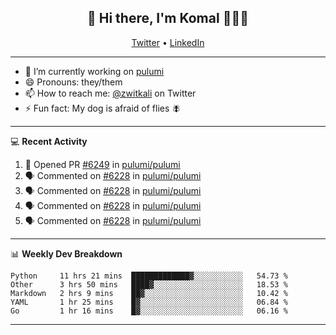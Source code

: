 <h2 align="center"> 👋 Hi there, I'm Komal 🧑🏾‍💻 </h2>
<p align="center">
    <a href="https://twitter.com/zwitkali">Twitter</a> •
    <a href="https://www.linkedin.com/in/komal-ali/">LinkedIn</a>
</p>

--------

- 🔭 I’m currently working on [pulumi](https://github.com/pulumi/pulumi)
- 😄 Pronouns: they/them
- 📫 How to reach me: [@zwitkali](https://twitter.com/zwitkali) on Twitter
- ⚡ Fun fact: My dog is afraid of flies 🪰

--------
💻 **Recent Activity**

<!--START_SECTION:activity-->
1. 💪 Opened PR [#6249](https://github.com/pulumi/pulumi/pull/6249) in [pulumi/pulumi](https://github.com/pulumi/pulumi)
2. 🗣 Commented on [#6228](https://github.com/pulumi/pulumi/issues/6228) in [pulumi/pulumi](https://github.com/pulumi/pulumi)
3. 🗣 Commented on [#6228](https://github.com/pulumi/pulumi/issues/6228) in [pulumi/pulumi](https://github.com/pulumi/pulumi)
4. 🗣 Commented on [#6228](https://github.com/pulumi/pulumi/issues/6228) in [pulumi/pulumi](https://github.com/pulumi/pulumi)
5. 🗣 Commented on [#6228](https://github.com/pulumi/pulumi/issues/6228) in [pulumi/pulumi](https://github.com/pulumi/pulumi)
<!--END_SECTION:activity-->

--------

📊 **Weekly Dev Breakdown**
<!--START_SECTION:waka-->
```text
Python     11 hrs 21 mins  █████████████▓░░░░░░░░░░░   54.73 % 
Other      3 hrs 50 mins   ████▓░░░░░░░░░░░░░░░░░░░░   18.53 % 
Markdown   2 hrs 9 mins    ██▓░░░░░░░░░░░░░░░░░░░░░░   10.42 % 
YAML       1 hr 25 mins    █▓░░░░░░░░░░░░░░░░░░░░░░░   06.84 % 
Go         1 hr 16 mins    █▓░░░░░░░░░░░░░░░░░░░░░░░   06.16 % 
```
<!--END_SECTION:waka-->

--------